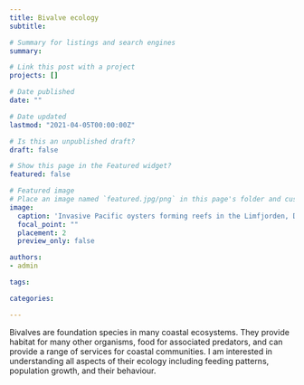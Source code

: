 ```yaml
---
title: Bivalve ecology
subtitle: 

# Summary for listings and search engines
summary: 

# Link this post with a project
projects: []

# Date published
date: ""

# Date updated
lastmod: "2021-04-05T00:00:00Z"

# Is this an unpublished draft?
draft: false

# Show this page in the Featured widget?
featured: false

# Featured image
# Place an image named `featured.jpg/png` in this page's folder and customize its options here.
image:
  caption: 'Invasive Pacific oysters forming reefs in the Limfjorden, Denmark'
  focal_point: ""
  placement: 2
  preview_only: false

authors:
- admin

tags:

categories:

---
```



Bivalves are foundation species in many coastal ecosystems. They provide habitat for many other organisms, food for associated predators, and can provide a range of services for coastal communities. I am interested in understanding all aspects of their ecology including feeding patterns, population growth, and their behaviour. 

